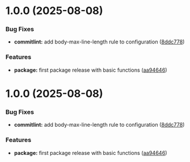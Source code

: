 # 1.0.0 (2025-08-08)


### Bug Fixes

* **commitlint:** add body-max-line-length rule to configuration ([8ddc778](https://github.com/winth03/n8n-nodes-minio/commit/8ddc7785a319f83cdb41b67d43156206d09ff282))


### Features

* **package:** first package release with basic functions ([aa94646](https://github.com/winth03/n8n-nodes-minio/commit/aa9464623dc261a8ec539a06480aa6937df53fdf))

# 1.0.0 (2025-08-08)


### Bug Fixes

* **commitlint:** add body-max-line-length rule to configuration ([8ddc778](https://github.com/winth03/n8n-nodes-minio/commit/8ddc7785a319f83cdb41b67d43156206d09ff282))


### Features

* **package:** first package release with basic functions ([aa94646](https://github.com/winth03/n8n-nodes-minio/commit/aa9464623dc261a8ec539a06480aa6937df53fdf))
